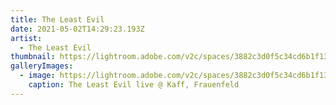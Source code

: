 ```yaml
---
title: The Least Evil
date: 2021-05-02T14:29:23.193Z
artist:
  - The Least Evil
thumbnail: https://lightroom.adobe.com/v2c/spaces/3882c3d0f5c34cd6b1f13f8e828f67bf/assets/72146d01709c68e07fec067883fb8475/revisions/0a9691d25bce4c6eb62f78b638b963fd/renditions/db96237b1c632860372525a7ed6b7ffe
galleryImages:
  - image: https://lightroom.adobe.com/v2c/spaces/3882c3d0f5c34cd6b1f13f8e828f67bf/assets/18909814ccade61028a87cec3085de97/revisions/a61536ab274940b58657e509325b47f4/renditions/2305dffe82567e9ce59aa96795d8d363
    caption: The Least Evil live @ Kaff, Frauenfeld
---
```

